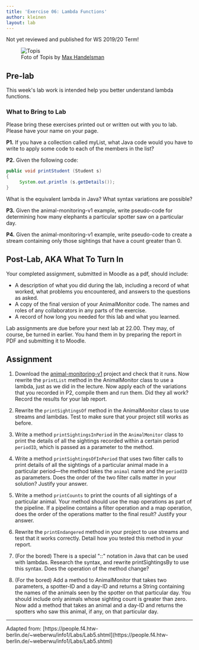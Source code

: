 ```yaml
---
title: 'Exercise 06: Lambda Functions'
author: kleinen
layout: lab
---
```

<span class = "attention">Not yet reviewed and published for WS 2019/20 Term!</span>

<figure class = "figure">
   <img class="figure-img img-fluid" src="../../images/topis-9552387589_392a9b51c7_k.jpg"  alt="Topis">
  <figcaption class="figure-caption text-right">Foto of Topis by <a href="https://www.flickr.com/photos/maxh42/9552387589/"> Max Handelsman</a></figcaption>
</figure>

## Pre-lab

This week's lab work is intended help you better understand lambda functions.

### What to Bring to Lab

Please bring these exercises printed out or written out with you to lab. Please have your name on your page.

**P1.** If you have a collection called myList, what Java code would you have to write to apply some code to each of the members in the list?

**P2.** Given the following code:

```java
public void printStudent (Student s)
{
     System.out.println (s.getDetails());
}
```

What is the equivalent lambda in Java? What syntax variations are possible?

**P3.** Given the animal-monitoring-v1 example, write pseudo-code for determining how many elephants a particular spotter saw on a particular day.

**P4.** Given the animal-monitoring-v1 example, write pseudo-code to create a stream containing only those sightings that have a count greater than 0.

## Post-Lab, AKA  What To Turn In

Your completed assignment, submitted in Moodle as a pdf, should include:
* A description of what you did during the lab, including a record of what worked, what problems you encountered, and answers to the questions as asked.
* A copy of the final version of your AnimalMonitor code.
The names and roles of any collaborators in any parts of the exercise.
* A record of how long you needed for this lab and what you learned.

Lab assignments are due before your next lab at 22.00. They may, of course, be turned in earlier. You hand them in by preparing the report in PDF and submitting it to Moodle.

## Assignment

1. Download the [animal-monitoring-v1](https://github.com/htw-imi-info1/exercise06) project and check that it runs. Now rewrite the `printList` method in the AnimalMonitor class to use a lambda, just as we did in the lecture. Now apply each of the variations that you recorded in P2, compile them and run them. Did they all work? Record the results for your lab report.

2. Rewrite the `printSightingsOf` method in the AnimalMonitor class to use streams and lambdas. Test to make sure that your project still works as before.

3. Write a method `printSightingsInPeriod` in the `AnimalMonitor` class to print the details of all the sightings recorded within a certain period `periodID`, which is passed as a parameter to the method.

4. Write a method `printSightingsOfInPeriod` that uses two filter calls to print details of all the sightings of a particular animal made in a particular period—the method takes the `animal` name and the `periodID` as parameters. Does the order of the two filter calls matter in your solution? Justify your answer.

5. Write a method `printCounts` to print the counts of all sightings of a particular animal. Your method should use the map operations as part of the pipeline. If a pipeline contains a filter operation and a map operation, does the order of the operations matter to the final result? Justify your answer.

6. Rewrite the `printEndangered` method in your project to use streams and test that it works correctly. Detail how you tested this method in your report.

7. (For the bored) There is a special "::" notation in Java that can be used with lambdas. Research the syntax, and rewrite printSightingsBy to use this syntax. Does the operation of the method change?

8. (For the bored) Add a method to AnimalMonitor that takes two parameters, a spotter-ID and a day-ID and returns a String containing the names of the animals seen by the spotter on that particular day. You should include only animals whose sighting count is greater than zero. Now add a method that takes an animal and a day-ID and returns the spotters who saw this animal, if any, on that particular day.


<hr />
Adapted from:
[https://people.f4.htw-berlin.de/~weberwu/info1/Labs/Lab5.shtml](https://people.f4.htw-berlin.de/~weberwu/info1/Labs/Lab5.shtml)
